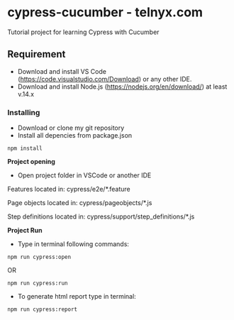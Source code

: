 # cypress-cucumber - telnyx.com
Tutorial project for learning Cypress with Cucumber
## Requirement
- Download and install VS Code (https://code.visualstudio.com/Download) or any other IDE.
- Download and install Node.js (https://nodejs.org/en/download/) at least v.14.x
### Installing
- Download or clone my git repository
- Install all depencies from package.json

```
npm install
```

**Project opening**
- Open project folder in VSCode or another IDE

Features located in: cypress/e2e/*.feature

Page objects located in: cypress/pageobjects/*.js

Step definitions located in: cypress/support/step_definitions/*.js

**Project Run**
- Type in terminal following commands:
```
npm run cypress:open
```
OR
```
npm run cypress:run  
```
- To generate html report type in terminal:
```
npm run cypress:report
```
